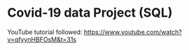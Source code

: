 # Covid-19 data Project (SQL)
YouTube tutorial followed: https://www.youtube.com/watch?v=qfyynHBFOsM&t=31s
